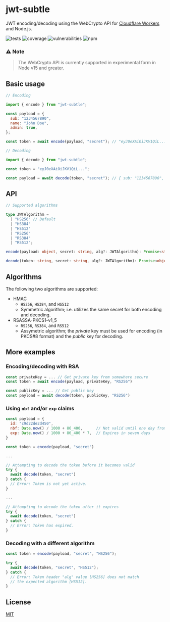 # jwt-subtle

JWT encoding/decoding using the WebCrypto API for [Cloudflare Workers](https://workers.cloudflare.com/) and Node.js.

![tests](https://img.shields.io/github/workflow/status/rav2040/jwt-subtle/unit-tests?label=tests&style=for-the-badge)
![coverage](https://img.shields.io/coveralls/github/rav2040/jwt-subtle?style=for-the-badge)
![vulnerabilities](https://img.shields.io/snyk/vulnerabilities/github/rav2040/jwt-subtle?style=for-the-badge)
![npm](https://img.shields.io/npm/v/jwt-subtle?style=for-the-badge)

### ⚠️ Note

> The WebCrypto API is currently supported in experimental form in Node v15 and greater.

## Basic usage

```js
// Encoding

import { encode } from "jwt-subtle";

const payload = {
  sub: "1234567890",
  name: "John Doe",
  admin: true,
};

const token = await encode(payload, "secret"); // "eyJ0eXAiOiJKV1QiL..."
```

```js
// Decoding

import { decode } from "jwt-subtle";

const token = "eyJ0eXAiOiJKV1QiL...";

const payload = await decode(token, "secret"); // { sub: "1234567890", ... }
```

## API

```ts
// Supported algorithms

type JWTAlgorithm =
  | "HS256" // Default
  | "HS384"
  | "HS512"
  | "RS256"
  | "RS384"
  | "RS512";
```

```ts
encode(payload: object, secret: string, alg?: JWTAlgorithm): Promise<string>
```

```ts
decode(token: string, secret: string, alg?: JWTAlgorithm): Promise<object>
```

## Algorithms

The following two algorithms are supported:

- HMAC
  - `HS256`, `HS384`, and `HS512`
  - Symmetric algorithm; i.e. utilizes the same secret for both encoding and decoding.
- RSASSA-PKCS1-v1_5
  - `RS256`, `RS384`, and `RS512`
  - Assymetric algorithm; the _private_ key must be used for encoding (in PKCS#8 format) and the _public_ key for decoding.

## More examples

### Encoding/decoding with RSA

```js
const privateKey = ... // Get private key from somewhere secure
const token = await encode(payload, privateKey, "RS256")
```

```js
const publicKey = ... // Get public key
const payload = await decode(token, publicKey, "RS256")
```

### Using `nbf` and/or `exp` claims

```js
const payload = {
  id: "c9d22de2d450",
  nbf: Date.now() / 1000 + 86_400,      // Not valid until one day from now
  exp: Date.now() / 1000 + 86_400 * 7,  // Expires in seven days
}

const token = encode(payload, "secret")

...

// Attempting to decode the token before it becomes valid
try {
  await decode(token, "secret")
} catch {
  // Error: Token is not yet active.
}

...

// Attempting to decode the token after it expires
try {
  await decode(token, "secret")
} catch {
  // Error: Token has expired.
}
```

### Decoding with a different algorithm

```js
const token = encode(payload, "secret", "HS256");

try {
  await decode(token, "secret", "HS512");
} catch {
  // Error: Token header "alg" value [HS256] does not match
  // the expected algorithm [HS512].
}
```

## License

[MIT](https://github.com/rav2040/jwt-simple/blob/master/LICENSE)
